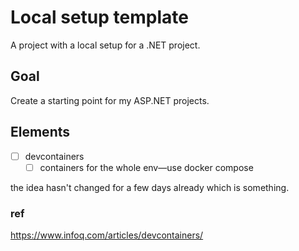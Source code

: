 # Local setup template 

A project with a local setup for a .NET project.

## Goal
Create a starting point for my ASP.NET projects.

## Elements 
- [ ] devcontainers
  - [ ] containers for the whole env—use docker compose

the idea hasn't changed for a few days already which is something.

### ref
https://www.infoq.com/articles/devcontainers/